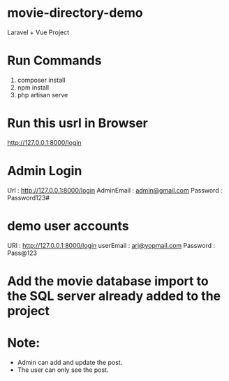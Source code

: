 # movie-directory-demo
Laravel + Vue Project

# Run Commands
1. composer install
2. npm install
3. php artisan serve

# Run this usrl in Browser
http://127.0.0.1:8000/login

# Admin Login
Url : http://127.0.0.1:8000/login
AdminEmail : admin@gmail.com
Password   : Password123#

# demo user accounts
URl : http://127.0.0.1:8000/login
userEmail : arj@yopmail.com
Password  : Pass@123


# Add the movie database import to the SQL server already added to the project

# Note:
- Admin can add and update the post.
- The user can only see the post. 
